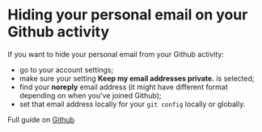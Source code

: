 # Hiding your personal email on your Github activity

If you want to hide your personal email from your Github activity: 
- go to your account settings;
- make sure your setting **Keep my email addresses private.** is selected;
- find your **noreply** email address (it might have different format depending on when you've joined Github);
- set that email address locally for your `git config` locally or globally.

Full guide on [Github](https://docs.github.com/en/account-and-profile/setting-up-and-managing-your-personal-account-on-github/managing-email-preferences/setting-your-commit-email-address)